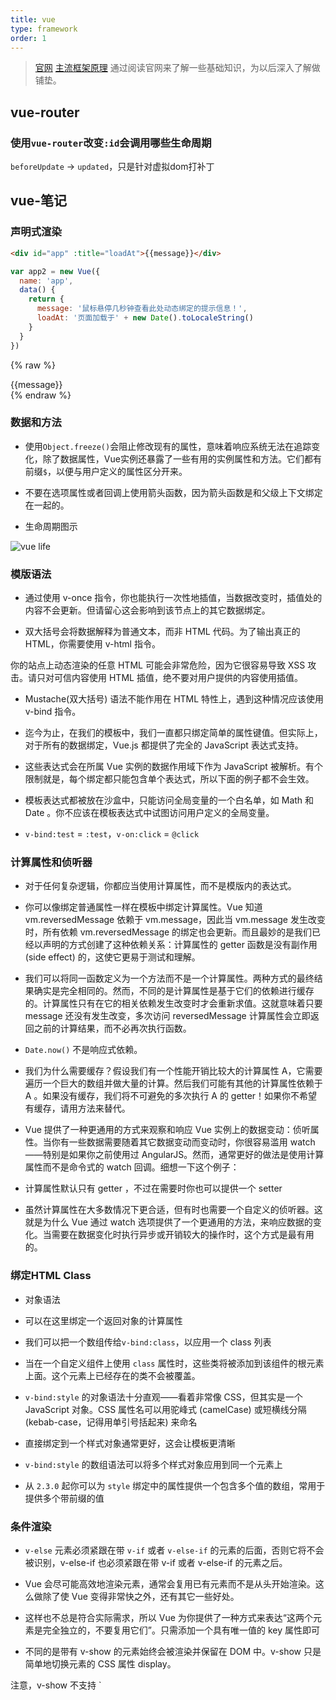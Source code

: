 ```yaml
---
title: vue
type: framework
order: 1
---
```



> [官网](https://cn.vuejs.org/v2/guide/installation.html)
> [主流框架原理](../questions/framework.html#vue)
> 通过阅读官网来了解一些基础知识，为以后深入了解做铺垫。

## vue-router

### 使用`vue-router`改变`:id`会调用哪些生命周期
`beforeUpdate` -> `updated`，只是针对虚拟dom打补丁

## vue-笔记

### 声明式渲染

```html
<div id="app" :title="loadAt">{{message}}</div>
```

```js
var app2 = new Vue({
  name: 'app',
  data() {
    return {
      message: '鼠标悬停几秒钟查看此处动态绑定的提示信息！',
      loadAt: '页面加载于' + new Date().toLocaleString()
    }
  }
})
```

{% raw %}
<div id="vue-state-demo" class="demo" :title="loadAt">{{message}}</div>
<script>
  var app2 = new Vue({
    el: '#vue-state-demo',
    data() {
      return {
        message: '鼠标悬停几秒钟查看此处动态绑定的提示信息！',
        loadAt: '页面加载于' + new Date().toLocaleString()
      }
    }
  })
</script>
{% endraw %}

### 数据和方法

- 使用`Object.freeze()`会阻止修改现有的属性，意味着响应系统无法在追踪变化，除了数据属性，Vue实例还暴露了一些有用的实例属性和方法。它们都有前缀`$`，以便与用户定义的属性区分开来。

- 不要在选项属性或者回调上使用箭头函数，因为箭头函数是和父级上下文绑定在一起的。

- 生命周期图示

![vue life](https://cn.vuejs.org/images/lifecycle.png)

### 模版语法

- 通过使用 v-once 指令，你也能执行一次性地插值，当数据改变时，插值处的内容不会更新。但请留心这会影响到该节点上的其它数据绑定。

- 双大括号会将数据解释为普通文本，而非 HTML 代码。为了输出真正的 HTML，你需要使用 v-html 指令。

<p class="tip">你的站点上动态渲染的任意 HTML 可能会非常危险，因为它很容易导致 XSS 攻击。请只对可信内容使用 HTML 插值，绝不要对用户提供的内容使用插值。</p>

- Mustache(双大括号) 语法不能作用在 HTML 特性上，遇到这种情况应该使用 v-bind 指令。

- 迄今为止，在我们的模板中，我们一直都只绑定简单的属性键值。但实际上，对于所有的数据绑定，Vue.js 都提供了完全的 JavaScript 表达式支持。

- 这些表达式会在所属 Vue 实例的数据作用域下作为 JavaScript 被解析。有个限制就是，每个绑定都只能包含单个表达式，所以下面的例子都不会生效。

- 模板表达式都被放在沙盒中，只能访问全局变量的一个白名单，如 Math 和 Date 。你不应该在模板表达式中试图访问用户定义的全局变量。

- `v-bind:test` = `:test`，`v-on:click` = `@click`

### 计算属性和侦听器

- 对于任何复杂逻辑，你都应当使用计算属性，而不是模版内的表达式。

- 你可以像绑定普通属性一样在模板中绑定计算属性。Vue 知道 vm.reversedMessage 依赖于 vm.message，因此当 vm.message 发生改变时，所有依赖 vm.reversedMessage 的绑定也会更新。而且最妙的是我们已经以声明的方式创建了这种依赖关系：计算属性的 getter 函数是没有副作用 (side effect) 的，这使它更易于测试和理解。

- 我们可以将同一函数定义为一个方法而不是一个计算属性。两种方式的最终结果确实是完全相同的。然而，不同的是计算属性是基于它们的依赖进行缓存的。计算属性只有在它的相关依赖发生改变时才会重新求值。这就意味着只要 message 还没有发生改变，多次访问 reversedMessage 计算属性会立即返回之前的计算结果，而不必再次执行函数。

- `Date.now()` 不是响应式依赖。

- 我们为什么需要缓存？假设我们有一个性能开销比较大的计算属性 A，它需要遍历一个巨大的数组并做大量的计算。然后我们可能有其他的计算属性依赖于 A 。如果没有缓存，我们将不可避免的多次执行 A 的 getter！如果你不希望有缓存，请用方法来替代。

- Vue 提供了一种更通用的方式来观察和响应 Vue 实例上的数据变动：侦听属性。当你有一些数据需要随着其它数据变动而变动时，你很容易滥用 watch——特别是如果你之前使用过 AngularJS。然而，通常更好的做法是使用计算属性而不是命令式的 watch 回调。细想一下这个例子：

- 计算属性默认只有 getter ，不过在需要时你也可以提供一个 setter

- 虽然计算属性在大多数情况下更合适，但有时也需要一个自定义的侦听器。这就是为什么 Vue 通过 watch 选项提供了一个更通用的方法，来响应数据的变化。当需要在数据变化时执行异步或开销较大的操作时，这个方式是最有用的。

### 绑定HTML Class

- 对象语法

- 可以在这里绑定一个返回对象的计算属性

- 我们可以把一个数组传给`v-bind:class`，以应用一个 class 列表

- 当在一个自定义组件上使用 `class` 属性时，这些类将被添加到该组件的根元素上面。这个元素上已经存在的类不会被覆盖。

- `v-bind:style` 的对象语法十分直观——看着非常像 CSS，但其实是一个 JavaScript 对象。CSS 属性名可以用驼峰式 (camelCase) 或短横线分隔 (kebab-case，记得用单引号括起来) 来命名

- 直接绑定到一个样式对象通常更好，这会让模板更清晰

- `v-bind:style` 的数组语法可以将多个样式对象应用到同一个元素上

- 从 `2.3.0` 起你可以为 `style` 绑定中的属性提供一个包含多个值的数组，常用于提供多个带前缀的值

### 条件渲染

- `v-else` 元素必须紧跟在带 `v-if` 或者 `v-else-if` 的元素的后面，否则它将不会被识别，v-else-if 也必须紧跟在带 v-if 或者 v-else-if 的元素之后。

- Vue 会尽可能高效地渲染元素，通常会复用已有元素而不是从头开始渲染。这么做除了使 Vue 变得非常快之外，还有其它一些好处。

- 这样也不总是符合实际需求，所以 Vue 为你提供了一种方式来表达“这两个元素是完全独立的，不要复用它们”。只需添加一个具有唯一值的 key 属性即可

- 不同的是带有 v-show 的元素始终会被渲染并保留在 DOM 中。v-show 只是简单地切换元素的 CSS 属性 display。

<p class="tip">注意，v-show 不支持 `<template>` 元素，也不支持 `v-else`。</p>

- `v-if` vs `v-show`
v-if 是“真正”的条件渲染，因为它会确保在切换过程中条件块内的事件监听器和子组件适当地被销毁和重建。

v-if 也是惰性的：如果在初始渲染时条件为假，则什么也不做——直到条件第一次变为真时，才会开始渲染条件块。

相比之下，v-show 就简单得多——不管初始条件是什么，元素总是会被渲染，并且只是简单地基于 CSS 进行切换。

一般来说，v-if 有更高的切换开销，而 v-show 有更高的初始渲染开销。因此，如果需要非常频繁地切换，则使用 v-show 较好；如果在运行时条件很少改变，则使用 v-if 较好。

- 当 v-if 与 v-for 一起使用时，v-for 具有比 v-if 更高的优先级。

### 列表渲染

- 我们用 v-for 指令根据一组数组的选项列表进行渲染。v-for 指令需要使用 item in items 形式的特殊语法，items 是源数据数组并且 item 是数组元素迭代的别名。

- 在 v-for 块中，我们拥有对父作用域属性的完全访问权限。v-for 还支持一个可选的第二个参数为当前项的索引，形式（`v-for="(item, index) in items`"）。

- 你也可以用 v-for 通过一个对象的属性来迭代，形式（`v-for="(value, key) in object`"）。

<p class="tip">在遍历对象时，是按 Object.keys() 的结果遍历，但是不能保证它的结果在不同的 JavaScript 引擎下是一致的。</p>

- 当 Vue.js 用 v-for 正在更新已渲染过的元素列表时，它默认用“就地复用”策略。如果数据项的顺序被改变，Vue 将不会移动 DOM 元素来匹配数据项的顺序， 而是简单复用此处每个元素，并且确保它在特定索引下显示已被渲染过的每个元素。这个类似 Vue 1.x 的 track-by="$index" 。

- 这个默认的模式是高效的，但是只适用于不依赖子组件状态或临时 DOM 状态 (例如：表单输入值) 的列表渲染输出。

- Vue 包含一组观察数组的变异方法，所以它们也将会触发视图更新。这些方法如下：
    `push()`
    `pop()`
    `shift()`
    `unshift()`
    `splice()`
    `sort()`
    `reverse()`
    
- 变异方法 (mutation method)，顾名思义，会改变被这些方法调用的原始数组。相比之下，也有非变异 (non-mutating method) 方法，例如：filter(), concat() 和 slice() 。这些不会改变原始数组，但总是返回一个新数组。当使用非变异方法时，可以用新数组替换旧数组：

- 你可能认为这将导致 Vue 丢弃现有 DOM 并重新渲染整个列表。幸运的是，事实并非如此。Vue 为了使得 DOM 元素得到最大范围的重用而实现了一些智能的、启发式的方法，所以用一个含有相同元素的数组去替换原来的数组是非常高效的操作。

- 由于 JavaScript 的限制，Vue 不能检测以下变动的数组：

1. 当你利用索引直接设置一个项时，例如：vm.items[indexOfItem] = newValue
1. 当你修改数组的长度时，例如：vm.items.length = newLength

- 可以使用 `vm.$set` 实例方法，该方法是全局方法 `Vue.set` 的一个别名：

- 为了解决第二类问题，你可以使用 `splice`

- Vue 不能检测对象属性的添加或删除：

- 对于已经创建的实例，Vue 不能动态添加根级别的响应式属性。但是，可以使用 `Vue.set(object, key, value)` / `vm.$set` 方法向嵌套对象添加响应式属性

- 有时你可能需要为已有对象赋予多个新属性，比如使用 `Object.assign()` 或 `_.extend()`。在这种情况下，你应该用两个对象的属性创建一个新的对象。所以，如果你想添加新的响应式属性

### 事件处理

- 可以用 v-on 指令监听 DOM 事件，并在触发时运行一些 JavaScript 代码。

- 然而许多事件处理逻辑会更为复杂，所以直接把 JavaScript 代码写在 v-on 指令中是不可行的。因此 v-on 还可以接收一个需要调用的方法名称。

- 除了直接绑定到一个方法，也可以在内联 JavaScript 语句中调用方法（就是往函数里传参数）

- 有时也需要在内联语句处理器中访问原始的 DOM 事件。可以用特殊变量 `$event` 把它传入方法

- Vue.js 为 v-on 提供了事件修饰符。之前提过，修饰符是由点开头的指令后缀来表示的。
    .stop
    .prevent
    .capture
    .self
    .once
    .passive

- 使用修饰符时，顺序很重要；相应的代码会以同样的顺序产生。因此，用 `v-on:click.prevent.self` 会阻止所有的点击，而 `v-on:click.self.prevent` 只会阻止对元素自身的点击。

> 2.1.4 新增

- 不像其它只能对原生的 DOM 事件起作用的修饰符，.once 修饰符还能被用到自定义的组件事件上。如果你还没有阅读关于组件的文档，现在大可不必担心。

> 2.3.0 新增

- Vue 还对应 addEventListener 中的 passive 选项提供了 .passive 修饰符。这个 .passive 修饰符尤其能够提升移动端的性能。

<p class="tip">不要把 `.passive` 和 `.prevent` 一起使用，因为 `.prevent` 将会被忽略，同时浏览器可能会向你展示一个警告。请记住，`.passive` 会告诉浏览器你不想阻止事件的默认行为。</p>

你可能注意到这种事件监听的方式违背了关注点分离 (separation of concern) 这个长期以来的优良传统。但不必担心，因为所有的 Vue.js 事件处理方法和表达式都严格绑定在当前视图的 ViewModel 上，它不会导致任何维护上的困难。实际上，使用 v-on 有几个好处：

- 扫一眼 HTML 模板便能轻松定位在 JavaScript 代码里对应的方法。

- 因为你无须在 JavaScript 里手动绑定事件，你的 ViewModel 代码可以是非常纯粹的逻辑，和 DOM 完全解耦，更易于测试。

- 当一个 ViewModel 被销毁时，所有的事件处理器都会自动被删除。你无须担心如何自己清理它们。

### 表单输入绑定

- 你可以用 `v-model` 指令在表单 `<input>` 及 `<textarea>` 元素上创建双向数据绑定。它会根据控件类型自动选取正确的方法来更新元素。尽管有些神奇，但 `v-model` 本质上不过是语法糖。它负责监听用户的输入事件以更新数据，并对一些极端场景进行一些特殊处理。

- 如果 `v-model` 表达式的初始值未能匹配任何选项，`<select>` 元素将被渲染为“未选中”状态。在 iOS 中，这会使用户无法选择第一个选项。因为这样的情况下，iOS 不会触发 `change` 事件。因此，更推荐像上面这样提供一个值为空的禁用选项。

- 修饰符
    `.lazy`
    `.number`
    `.trim`

### 组件基础

- 因为组件是可复用的 Vue 实例，所以它们与 new Vue 接收相同的选项，例如 data、computed、watch、methods 以及生命周期钩子等。仅有的例外是像 el 这样根实例特有的选项。

- 一个组件的 `data` 选项必须是一个函数，因此每个实例可以维护一份被返回对象的独立的拷贝

- 全局注册和局部注册。至此，我们的组件都只是通过 Vue.component 全局注册的：

- Prop 是你可以在组件上注册的一些自定义特性。当一个值传递给一个 prop 特性的时候，它就变成了那个组件实例的一个属性。为了给博文组件传递一个标题，我们可以用一个 props 选项将其包含在该组件可接受的 prop 列表中：

- 单个根元素

- 子组件调用父组件的方法，使用`this.$emit`

- 插槽

- 动态组件

### Prop

- HTML 中的特性名是大小写不敏感的，所以浏览器会把所有大写字符解释为小写字符。这意味着当你使用 DOM 中的模板时，camelCase (驼峰命名法) 的 prop 名需要使用其等价的 kebab-case (短横线分隔命名),如果你使用字符串模板，那么这个限制就不存在了。

- 如果你想要将一个对象的所有属性都作为 `prop` 传入，你可以使用不带参数的 `v-bind` (取代 `v-bind:prop-name`)。例如，对于一个给定的对象 `post`

- 所有的 prop 都使得其父子 prop 之间形成了一个单向下行绑定：父级 prop 的更新会向下流动到子组件中，但是反过来则不行。这样会防止从子组件意外改变父级组件的状态，从而导致你的应用的数据流向难以理解。

- 额外的，每次父级组件发生更新时，子组件中所有的 prop 都将会刷新为最新的值。这意味着你不应该在一个子组件内部改变 prop。如果你这样做了，Vue 会在浏览器的控制台中发出警告。

- 我们可以为组件的 prop 指定验证要求，例如你知道的这些类型。如果有一个需求没有被满足，则 Vue 会在浏览器控制台中警告你。这在开发一个会被别人用到的组件时尤其有帮助。

- 将原生事件绑定到组件

- `.sync`

### 插槽

- 插槽内容

```html
<navigation-link url="/profile">
  Your Profile
</navigation-link>
```

`<navigation-link>`:

```html
<a
  :href="url"
  class="nav-link">
  <slot></slot>
</a>
```

- 具名插槽

```html
<div class="container">
  <header>
    <slot name="header"></slot>
  </header>
  <main>
    <slot></slot>
  </main>
  <footer>
    <slot name="footer"></slot>
  </footer>
</div>
```

在向具名插槽提供内容的时候，我们可以在一个父组件的 `<template>` 元素上使用 slot 特性：

```html
<base-layout>
  <template slot="header">
    <h1>Here might be a page title</h1>
  </template>

  <p>A paragraph for the main content.</p>
  <p>And another one.</p>

  <template slot="footer">
    <p>Here's some contact info</p>
  </template>
</base-layout>
```

另一种 `slot` 特性的用法是直接用在一个普通的元素上：

```html
<base-layout>
  <h1 slot="header">Here might be a page title</h1>

  <p>A paragraph for the main content.</p>
  <p>And another one.</p>

  <p slot="footer">Here's some contact info</p>
</base-layout>
```

我们还是可以保留一个未命名插槽，这个插槽是默认插槽，也就是说它会作为所有未匹配到插槽的内容的统一出口。

- 插槽作用域

### 动态组件 & 异步组件

- 重新创建动态组件的行为通常是非常有用的，但是在这个案例中，我们更希望那些标签的组件实例能够被在它们第一次被创建的时候缓存下来。为了解决这个问题，我们可以用一个 `<keep-alive>` 元素将其动态组件包裹起来。

- 处理加载状态

### 处理边界情况

- 循环引用

组件是可以在它们自己的模板中调用自身的。不过它们只能通过 name 选项来做这件事：

### 进入/离开 & 列表过渡

- 在 CSS 过渡和动画中自动应用 class
- 可以配合使用第三方 CSS 动画库，如 Animate.css
- 在过渡钩子函数中使用 JavaScript 直接操作 DOM
- 可以配合使用第三方 JavaScript 动画库，如 Velocity.js

- Vue 提供了 transition 的封装组件，在下列情形中，可以给任何元素和组件添加进入/离开过渡

### 插件

- 插件通常会为 Vue 添加全局功能。插件的范围没有限制——一般有下面几种：

    添加全局方法或者属性，如: vue-custom-element

    添加全局资源：指令/过滤器/过渡等，如 vue-touch

    通过全局 mixin 方法添加一些组件选项，如: vue-router

    添加 Vue 实例方法，通过把它们添加到 Vue.prototype 上实现。

    一个库，提供自己的 API，同时提供上面提到的一个或多个功能，如 vue-router

- Vue.js 的插件应当有一个公开方法 install 。这个方法的第一个参数是 Vue 构造器，第二个参数是一个可选的选项对象：

```js
const AsyncComponent = () => ({
  // 需要加载的组件 (应该是一个 `Promise` 对象)
  component: import('./MyComponent.vue'),
  // 异步组件加载时使用的组件
  loading: LoadingComponent,
  // 加载失败时使用的组件
  error: ErrorComponent,
  // 展示加载时组件的延时时间。默认值是 200 (毫秒)
  delay: 200,
  // 如果提供了超时时间且组件加载也超时了，
  // 则使用加载失败时使用的组件。默认值是：`Infinity`
  timeout: 3000
})
```

### 开发插件
插件通常会为 Vue 添加全局功能。插件的范围没有限制——一般有下面几种：

添加全局方法或者属性，如: vue-custom-element

添加全局资源：指令/过滤器/过渡等，如 vue-touch

通过全局 mixin 方法添加一些组件选项，如: vue-router

添加 Vue 实例方法，通过把它们添加到 Vue.prototype 上实现。

一个库，提供自己的 API，同时提供上面提到的一个或多个功能，如 vue-router

**Vue.js 的插件应当有一个公开方法 install 。这个方法的第一个参数是 Vue 构造器，第二个参数是一个可选的选项对象：**
```js
MyPlugin.install = function (Vue, options) {
  // 1. 添加全局方法或属性
  Vue.myGlobalMethod = function () {
    // 逻辑...
  }

  // 2. 添加全局资源
  Vue.directive('my-directive', {
    bind (el, binding, vnode, oldVnode) {
      // 逻辑...
    }
    ...
  })

  // 3. 注入组件
  Vue.mixin({
    created: function () {
      // 逻辑...
    }
    ...
  })

  // 4. 添加实例方法
  Vue.prototype.$myMethod = function (methodOptions) {
    // 逻辑...
  }
}
```
### 使用插件
通过`Vue.use()`使用插件，第一个参数是插件，第二个参数是选项对象

## Vue Api note

### data

需要使用函数返回新的对象，以保证每个实例的`data`对象都是独立的

### computed

计算属性的结果会被缓存，除非依赖的响应式属性出现更新，非响应式属性不能触发自动更新操作

> 第一个参数是`vm`

### methods

不能使用箭头函数，会出现绑定的上下文不是`vm`的情况

### watch

也不能使用箭头函数

### template

有`render`函数，该选项会被忽略
模板将会 替换 挂载的元素。挂载元素的内容都将被忽略，除非模板的内容有分发插槽。

### render

如果组件是一个函数组件，渲染函数还会接收一个额外的 context 参数，为没有实例的函数组件提供上下文信息。

### 生命周期钩子

> 不能使用箭头函数

- `beforeCreate`：在实例初始化之后，数据观测 (`data observer`) 和 `event/watcher` 事件配置之前被调用。这里访问不到`data`，`methods`和`watch`

- `created`: 在实例创建完成后被立即调用。在这一步，实例已完成以下的配置：数据观测 (`data observer`)，属性和方法的运算，`watch/event` 事件回调。然而，挂载阶段还没开始，`$el` 属性目前不可见。这一步完成了渲染前的准备动作，真实的`dom`还未渲染。

- `beforeMount`: 在挂载开始之前被调用，相关的 `render` 函数首次被调用。该钩子在服务器端渲染期间不被调用。这一步产生了真实`dom`结构，但是还是没有挂载到真实`dom`节点上。

- `mounted`: `el` 被新创建的 `vm.$el` 替换，并挂载到实例上去之后调用该钩子。如果 `root` 实例挂载了一个文档内元素，当 `mounted` 被调用时 `vm.$el` 也在文档内。注意 `mounted` 不会承诺所有的子组件也都一起被挂载。如果你希望等到整个视图都渲染完毕，可以用 `vm.$nextTick` 替换掉 `mounted`。这一步可以使用实例的`$el`属性来修改渲染后的`dom`结构，不过这么做比较低效，因为此时操作的是真实的`dom`

- `beforeUpdate`: 数据更新时调用，发生在虚拟 `DOM` 打补丁之前。这里适合在更新之前访问现有的 `DOM`，比如手动移除已添加的事件监听器。该钩子在服务器端渲染期间不被调用，因为只有初次渲染会在服务端进行。这一步发生在`watch`之后，如果更新的值有`watcher`。更新`data`才会触发，更新`methods`不会触发。

- `updated`: 由于数据更改导致的虚拟 `DOM` 重新渲染和打补丁，在这之后会调用该钩子。当这个钩子被调用时，组件 `DOM` 已经更新(这意味着`hash`的改变不会导致`mounted`的调用)，所以你现在可以执行依赖于 `DOM` 的操作。然而在大多数情况下，你应该避免在此期间更改状态。如果要相应状态改变，通常最好使用计算属性或 `watcher` 取而代之。注意 `updated` 不会承诺所有的子组件也都一起被重绘。如果你希望等到整个视图都重绘完毕，可以用 `vm.$nextTick` 替换掉 `updated`

- `activated`: `keep-alive` 组件激活时调用。该钩子在服务器端渲染期间不被调用。

- `deactivated`: `keep-alive` 组件停用时调用。该钩子在服务器端渲染期间不被调用。

- `beforeDestroy`: 实例销毁之前调用。在这一步，实例仍然完全可用。该钩子在服务器端渲染期间不被调用。

- `destroyed`: Vue 实例销毁后调用。调用后，Vue 实例指示的所有东西都会解绑定，所有的事件监听器会被移除，所有的子实例也会被销毁。该钩子在服务器端渲染期间不被调用。定时器和延时器不会清除，需要手动清除，最好是在`beforeDestroy`中清除。

- `errorCaptured`: 当捕获一个来自子孙组件的错误时被调用。此钩子会收到三个参数：错误对象、发生错误的组件实例以及一个包含错误来源信息的字符串。此钩子可以返回 false 以阻止该错误继续向上传播。

### vm.$watch

- 在变异 (不是替换) 对象或数组时，旧值将与新值相同，因为它们的引用指向同一个对象/数组。Vue 不会保留变异之前值的副本。

<!-- ## 参考资料

> [链接](https://ustbhuangyi.github.io/vue-analysis/)

### 笔记

>通过阅读其他人的文档来了解他们是怎么拆分和阅读源码的，前提是你对源码和仓库结构有一定了解。

下面记录阅读上面电子书的一些重点、笔记：

### `runtime only` VS `runtime with compiler`

使用`vue-loader`将`template`编译成`js`，只需要使用到`runtime only`版本的`Vue`，因此更轻量。
相反，如果使用到`template`属性，则需要使用`runtime with compiler`将`template`编译成`js`。
所以使用脚手架一般采用`rumtime only`，而在浏览器中一般使用`runtime with compiler`。

### 拆分过程

- 简要介绍仓库结构和前置知识。
- 从最简单的渲染`hello vue`开始，这点和我基本一致。
- `Vue`实例挂载的实现，直接从`$mount`开始说起，这点和我不同，我是一步步分析下来，且行且看。

## 我理解的Vue源码

<p class="tip">通篇使用的`Vue`版本：2.5.0<br>前置知识：`webpack`、`flow`</p>

## Vue core

`Vue`是一个很流行的前端框架，那么它的原理是什么呢？下面来一步一步解析`Vue`的源代码，看看它是怎么实现的，做到知己知彼，百战不殆。

## 下载仓库

`github`下载`Vue`，`github`快要被`微软`收购了，希望做的越来越好吧！现在发现`github`真是程序员不可缺少的网站啊～

## package.json

拿到一个项目，首先查看`package.json`，看看它是怎么打包，发布以及测试的。我们的目的是查看源代码，所以直接看是如何打包成`Vue.js`就行了。

## npm run build

从`package.json`我们可以看到`npm run build`命令是用来打包代码成`vue.js`的，内容是：

```bash
node build/build.js
```

所以接下来看一下`build.js`到底有什么

## build.js

这个脚本中引入了`config.js`，可以看到在`config.js`脚本中，输出`dist/vue.js`的`key-value`是：

```js
'web-full-dev': {
  entry: resolve('web/entry-runtime-with-compiler.js'),
  dest: resolve('dist/vue.js'),
  format: 'umd',
  env: 'development',
  alias: { he: './entity-decoder' },
  banner
}
```

可以看到入口文件是`web/entry-runtime-with-compiler.js`，找到`src/platforms/web/entry-runtime-with-compiler.js`文件。

从名字来看，这里应该是进入`runtime` 时带上`compiler`，然后可以看到这里面有

```js
import Vue from './runtime/index'
```

继续查看`./runtime/index`，从这地方`export`出来的应该是`Vue`的运行时，里面有这样一段：

```js
import Vue from 'core/index'
```

`core/index`就是`Vue`的核心代码。

以上就是打包顺序，理清一下：

1. `src/platforms/web/entry-runtime-with-compiler.js`
1. `runtime/index`
1. `core/index`

## 打包后的代码结构

上面说到了`Vue`仓库的打包顺序，那么最终产生的代码结构是怎么样的呢？
直接看打包后的`vue.js`也是一种方法，不够明显不够明智，应该直接看未打包之前的代码来推算出打包过后的代码结构
看之前需要了解一下`flow`，跟`typescript`类似。
这里揭晓一下答案：
- `Vue`就是在全局对象（`node`环境下是`global`，浏览器环境下是`window`，其他环境对应该环境的全局变量）下挂载的一个构造函数。
- 这个构造函数有着自己众多的原型
- 当使用`new`关键词创建实例时，该实例会继承构造函数的所有原型
- 随着实例的创建，完成了传入对象参数到渲染至浏览器的一系列步骤
- 大致过程就是这样，具体细节后面讨论

## 从`hello vue`开始

不管学什么先从`hello world`开始，这是一条永恒不变的真理，首先看看下面这段代码`vue`是怎么执行的，了解了它之后，才可以向更深层次的应用进发：

```html
<div>{{hello}}</div>
```
```js
new Vue({
  name: 'hello vue',
  data () {
    hello: 'i am hello vue'
  }
})
```

### 观察`vue.js`

假设你对打包之前的项目结构比较了解，安装依赖，运行`npm run build`，这里直接从生成的`dist/vue.js`文件开始看起，好处是节省时间成本，不用到处跳转找依赖函数，不过不了解的地方还是需要查阅一下`src`中的代码。

### 入口

首先看看`Vue`构造函数是怎么挂载在全局对象上的：

```js
(function (global, factory) {
	typeof exports === 'object' && typeof module !== 'undefined' ? module.exports = factory() :
	typeof define === 'function' && define.amd ? define(factory) :
	(global.Vue = factory());
}(this, (function () { 
  'use strict';
  // ...
  return Vue$3
})
```
可以看到，通过自运行函数传入`this`和`factory`函数，来将`Vue$3`赋值给`global.vue`，这里的`this`会默认取全局上下文，即不同环境下的全局对象。

---

接下来看看`Vue$3`：
```js
function Vue$3 (options) {
  if ("development" !== 'production' &&
    !(this instanceof Vue$3)
  ) {
    warn('Vue is a constructor and should be called with the `new` keyword');
  }
  this._init(options);
}
```
`options`就是我们传入的：
```js
{
  name: 'hello vue',
  data () {
    hello: 'i am hello vue'
  }
}
```
这一部分，至此，入口函数找到了，他会判断你是不是使用了`new`来创建实例，以及调用一个`this._init(options)`方法，前文所说，这个`_init`方法肯定存在于`Vue$3`的`prototype`上。

### _init(options)

首先`factory`函数中执行了`initMixin(Vue$3)`，下面看一下这个函数：
```js
var uid$1 = 0;
function initMixin (Vue) {
  Vue.prototype._init = function (options) {
    var vm = this;
    // a uid
    vm._uid = uid$1++;

    var startTag, endTag;
    /* istanbul ignore if */
    if ("development" !== 'production' && config.performance && mark) {
      startTag = "vue-perf-start:" + (vm._uid);
      endTag = "vue-perf-end:" + (vm._uid);
      mark(startTag);
    }

    // a flag to avoid this being observed
    vm._isVue = true;
    // merge options
    if (options && options._isComponent) {
      // optimize internal component instantiation
      // since dynamic options merging is pretty slow, and none of the
      // internal component options needs special treatment.
      initInternalComponent(vm, options);
    } else {
      vm.$options = mergeOptions(
        resolveConstructorOptions(vm.constructor),
        options || {},
        vm
      );
    }
    /* istanbul ignore else */
    {
      initProxy(vm);
    }
    // expose real self
    vm._self = vm;
    initLifecycle(vm);
    initEvents(vm);
    initRender(vm);
    callHook(vm, 'beforeCreate');
    initInjections(vm); // resolve injections before data/props
    initState(vm);
    initProvide(vm); // resolve provide after data/props
    callHook(vm, 'created');

    /* istanbul ignore if */
    if ("development" !== 'production' && config.performance && mark) {
      vm._name = formatComponentName(vm, false);
      mark(endTag);
      measure(("vue " + (vm._name) + " init"), startTag, endTag);
    }

    if (vm.$options.el) {
      vm.$mount(vm.$options.el);
    }
  };
}
```
可以看到，这个函数在挂载到全局对象时就已经执行了，当构造函数实例化时，就可以直接调用原型上的`_init`函数了，实例在这里挂载了一些属性（通过`this`挂载，这里的`this`就是指实例对象了)
下面来一步一步分析`_init`干了些什么事

#### 挂载_uid和_isVue

```js
var vm = this;
// a uid
vm._uid = uid$1++;

var startTag, endTag;
/* istanbul ignore if */
if ("development" !== 'production' && config.performance && mark) {
  startTag = "vue-perf-start:" + (vm._uid);
  endTag = "vue-perf-end:" + (vm._uid);
  mark(startTag);
}

// a flag to avoid this being observed
vm._isVue = true;
```

#### mergeOptions

```js
// merge options
if (options && options._isComponent) {
  // optimize internal component instantiation
  // since dynamic options merging is pretty slow, and none of the
  // internal component options needs special treatment.
  initInternalComponent(vm, options);
} else {
  vm.$options = mergeOptions(
    resolveConstructorOptions(vm.constructor),
    options || {},
    vm
  );
}
/* istanbul ignore else */
{
  initProxy(vm);
}
// expose real self
vm._self = vm
```
首先我们走了
```js
vm.$options = mergeOptions(
  resolveConstructorOptions(vm.constructor),
  options || {},
  vm
);
```
和
```js
{
  initProxy(vm)
}
```
部分，下面分析一下这部分干了些什么：

---

```js
function resolveConstructorOptions (Ctor) {
  var options = Ctor.options;
  if (Ctor.super) {
    var superOptions = resolveConstructorOptions(Ctor.super);
    var cachedSuperOptions = Ctor.superOptions;
    if (superOptions !== cachedSuperOptions) {
      // super option changed,
      // need to resolve new options.
      Ctor.superOptions = superOptions;
      // check if there are any late-modified/attached options (#4976)
      var modifiedOptions = resolveModifiedOptions(Ctor);
      // update base extend options
      if (modifiedOptions) {
        extend(Ctor.extendOptions, modifiedOptions);
      }
      options = Ctor.options = mergeOptions(superOptions, Ctor.extendOptions);
      if (options.name) {
        options.components[options.name] = Ctor;
      }
    }
  }
  return options
}
```
> super关键字用于访问和调用一个对象的父对象上的函数。
>在构造函数中使用时，super关键字将单独出现，并且必须在使用this关键字之前使用。super关键字也可以用来调用父对象上的函数。
```js
// 调用 父对象/父类 的构造函数
super([arguments]); 
// 调用 父对象/父类 上的方法
super.functionOnParent([arguments]); 
```
这个函数主要用来拿出构造函数的`options`，这里的构造函数就是`Vue`。
下面我们来看看这个函数返回了什么：
`Ctor.super`是`undefined`，因为`Vue`没有父对象。
所以最终返回的是`Ctor.options`，即`Vue`的`options`，对应到源代码就是`Vue$3`。

---

下面再来看看这个`Ctor.options`又是什么东东：
`initGlobalAPI`中有这样一段：
```js
Vue.options = Object.create(null);
ASSET_TYPES.forEach(function (type) {
  Vue.options[type + 's'] = Object.create(null);
});

// this is used to identify the "base" constructor to extend all plain-object
// components with in Weex's multi-instance scenarios.
Vue.options._base = Vue;

extend(Vue.options.components, builtInComponents);
```
可以看到通过执行`initGlobalAPI`...

## 注解

**由于`Vue`源码太过复杂，一步步分析容易掉进回调地狱，所以应该以一种更好的形式展现其中的原理**

- 关于源码一步步实现以及分析可以参考开头的那篇文章，不在此赘述
- 仔细阅读官网上的实现原理
- 首先掌握核心思想，至于实现细节，目前不太适合查看
- 画出原理图，理解实现原理，使用脑图或者流程图 -->